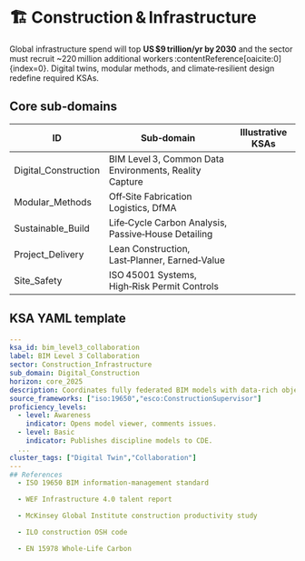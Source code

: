 # 🏗️ Construction & Infrastructure

Global infrastructure spend will top **US $9 trillion/yr by 2030** and the sector must recruit ~220 million additional workers :contentReference[oaicite:0]{index=0}. Digital twins, modular methods, and climate‑resilient design redefine required KSAs.

## Core sub‑domains
| ID | Sub‑domain | Illustrative KSAs |
|----|------------|-------------------|
| Digital_Construction | BIM Level 3, Common Data Environments, Reality Capture |
| Modular_Methods | Off‑Site Fabrication Logistics, DfMA |
| Sustainable_Build | Life‑Cycle Carbon Analysis, Passive‑House Detailing |
| Project_Delivery | Lean Construction, Last‑Planner, Earned‑Value |
| Site_Safety | ISO 45001 Systems, High‑Risk Permit Controls |

## KSA YAML template
```yaml
---
ksa_id: bim_level3_collaboration
label: BIM Level 3 Collaboration
sector: Construction_Infrastructure
sub_domain: Digital_Construction
horizon: core_2025
description: Coordinates fully federated BIM models with data‑rich object standards.
source_frameworks: ["iso:19650","esco:ConstructionSupervisor"]
proficiency_levels:
  - level: Awareness
    indicator: Opens model viewer, comments issues.
  - level: Basic
    indicator: Publishes discipline models to CDE.
  ...
cluster_tags: ["Digital Twin","Collaboration"]
---
## References
  - ISO 19650 BIM information‑management standard

  - WEF Infrastructure 4.0 talent report 

  - McKinsey Global Institute construction productivity study

  - ILO construction OSH code

  - EN 15978 Whole‑Life Carbon